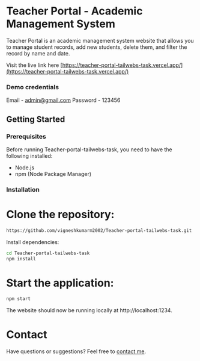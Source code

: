 # Teacher Portal - Academic Management System

Teacher Portal is an academic management system website that allows you to manage student records, add new students, delete them, and filter the record by name and date.

Visit the live link here [https://teacher-portal-tailwebs-task.vercel.app/](https://teacher-portal-tailwebs-task.vercel.app/)
### Demo credentials
Email - admin@gmail.com
Password - 123456


## Getting Started

### Prerequisites

Before running Teacher-portal-tailwebs-task, you need to have the following installed:

- Node.js
- npm (Node Package Manager)

### Installation

# Clone the repository:

   ```bash
   https://github.com/vigneshkumarm2002/Teacher-portal-tailwebs-task.git
   ```
Install dependencies:

```bash
cd Teacher-portal-tailwebs-task
npm install
```

# Start the application:

```bash
npm start
```

The website should now be running locally at http://localhost:1234.

# Contact
Have questions or suggestions? Feel free to [contact me](https://mvigneshkumar-portfolio.web.app/).
